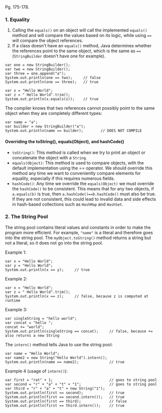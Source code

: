 Pg. 175-178.

### 1. Equality

1. Calling the `equals()` on an object will call the implemented `equals()` method and will compare the values based on its logic,
   while using `==` will compare the object references.
2. If a class doesn't have an `equals()` method, Java determines whether the references point to the same object, which is the same as `==` (`StringBuilder`
   doesn't have one for example).

```
var one = new StringBuilder();
var two = new StringBuilder();
var three = one.append("a");
System.out.println(one == two);     // false
System.out.println(one == three);   // true
```

```
var x = "Hello World";
var z = " Hello World".trim();
System.out.println(x.equals(z));    // true
```

The compiler knows that two references cannot possibly point to the same object when they are completely different types:

```
var name = "a";
var builder = new StringBuilder("a");
System.out.println(name == builder);        // DOES NOT COMPILE
```

#### Overriding the toString(), equals(Object), and hashCode()

- `toString()`: This method is called when we try to print an object or concatenate the object with a `String`.
- `equals(Object)`: This method is used to compare objects, with the default implementation using the == operator. We should override
  this method any time we want to conveniently compare elements for equality, especially if this requires numerous fields.
- `hashCode()`: Any time we override the `equals(Object)` we must override the `hashCode()` to be consistent. This means that for any two
  objects, if `a.equals(b)` is true, then `a.hashCode()==b.hashCode()` must also be true. If they are not consistent, this could lead to
  invalid data and side effects in hash-based collections such as `HashMap` and `HashSet`.

### 2. The String Pool

The string pool contains literal values and constants in order to make the program more efficient. For example, `"name"` is a literal and therefore
goes into the string pool. The `myObject.toString()` method returns a string but not a literal, so it does not go into the string pool.

Example 1:

```
var x = "Hello World";
var y = "Hello World";
System.out.println(x == y);     // true
```

Example 2:

```
var x = "Hello World";
var z = " Hello World".trim();
System.out.println(x == z);     // false, because z is computed at runtime
```

Example 3:

```
var singleString = "hello world";
var concat = "hello ";
concat += "world";
System.out.println(singleString == concat);     // false, because += also returns a new String
```

The `intern()` method tells Java to use the string pool:

```
var name = "Hello World";
var name2 = new String("Hello World").intern();
System.out.println(name == name2);              // true
```

Example 4 (usage of `intern()`):

```
var first = "rat" + 1;                          // goes to string pool
var second = "r" + "a" + "t" + "1";             // goes to string pool
var third = "r" + "a" + "t" + new String("1");
System.out.println(first == second);            // true
System.out.println(first == second.intern());   // true
System.out.println(first == third);             // false
System.out.println(first == third.intern());    // true
```

